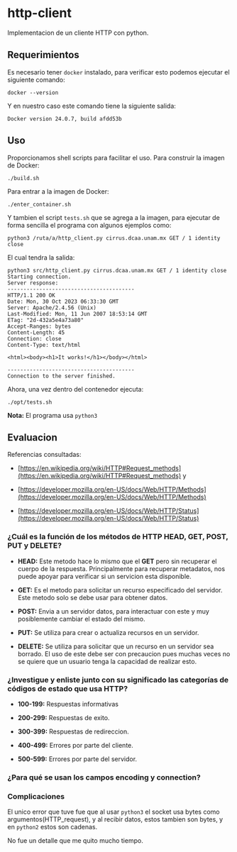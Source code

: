 # http-client
Implementacion de un cliente HTTP con python.

## Requerimientos

Es necesario tener `docker` instalado, para verificar esto podemos ejecutar
el siguiente comando:

```shell
docker --version
```

Y en nuestro caso este comando tiene la siguiente salida:

```shell
Docker version 24.0.7, build afdd53b
```

## Uso

Proporcionamos shell scripts para facilitar el uso. Para
construir la imagen de Docker:

```shell
./build.sh
```

Para entrar a la imagen de Docker:

```shell
./enter_container.sh
```

Y tambien el script `tests.sh` que se agrega a la imagen, para
ejecutar de forma sencilla el programa con algunos ejemplos como:

```shell
python3 /ruta/a/http_client.py cirrus.dcaa.unam.mx GET / 1 identity close
```

El cual tendra la salida:

```shell
python3 src/http_client.py cirrus.dcaa.unam.mx GET / 1 identity close 
Starting connection.
Server response:
----------------------------------------
HTTP/1.1 200 OK
Date: Mon, 30 Oct 2023 06:33:30 GMT
Server: Apache/2.4.56 (Unix)
Last-Modified: Mon, 11 Jun 2007 18:53:14 GMT
ETag: "2d-432a5e4a73a80"
Accept-Ranges: bytes
Content-Length: 45
Connection: close
Content-Type: text/html

<html><body><h1>It works!</h1></body></html>

----------------------------------------
Connection to the server finished.

```

Ahora, una vez dentro del contenedor ejecuta:

```shell
./opt/tests.sh
```

**Nota:** El programa usa `python3`

## Evaluacion

Referencias consultadas:

- [https://en.wikipedia.org/wiki/HTTP#Request_methods](https://en.wikipedia.org/wiki/HTTP#Request_methods) y 

- [https://developer.mozilla.org/en-US/docs/Web/HTTP/Methods](https://developer.mozilla.org/en-US/docs/Web/HTTP/Methods)

- [https://developer.mozilla.org/en-US/docs/Web/HTTP/Status](https://developer.mozilla.org/en-US/docs/Web/HTTP/Status)

### ¿Cuál es la función de los métodos de HTTP HEAD, GET, POST, PUT y DELETE?

- **HEAD:** Este metodo hace lo mismo que el **GET** pero sin recuperar
    el cuerpo de la respuesta. Principalmente para recuperar metadatos,
    nos puede apoyar para verificar si un servicion esta disponible.

- **GET:** Es el metodo para solicitar un recurso especificado del servidor.
    Este metodo solo se debe usar para obtener datos.

- **POST:** Envia a un servidor datos, para interactuar con este y muy
    posiblemente cambiar el estado del mismo.

- **PUT:** Se utiliza para crear o actualiza recursos en un servidor.

- **DELETE:** Se utiliza para solicitar que un recurso en un servidor sea
    borrado. El uso de este debe ser con precaucion pues muchas veces
    no se quiere que un usuario tenga la capacidad de realizar esto.

### ¿Investigue y enliste junto con su significado las categorías de códigos de estado que usa HTTP?

- **100-199:** Respuestas informativas

- **200-299:** Respuestas de exito.

- **300-399:** Respuestas de redireccion.

- **400-499:** Errores por parte del cliente.

- **500-599:** Errores por parte del servidor.

### ¿Para qué se usan los campos encoding y connection?



### Complicaciones

El unico error que tuve fue que al usar `python3` el socket
usa bytes como argumentos(HTTP_request), y al recibir datos,
estos tambien son bytes, y en `python2` estos son cadenas.

No fue un detalle que me quito mucho tiempo.
